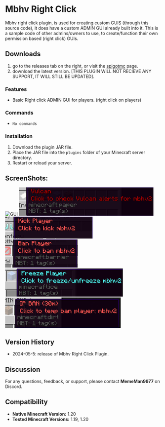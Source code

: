 # Mbhv Right Click

Mbhv right click plugin, is used for creating custom GUIS (through this source code), it does have a custom ADMIN GUI already built into it. This is a sample code of other admins/owners to use, to create/function their own permission based (right click) GUIs. 


## Downloads

1. go to the releases tab on the right, or visit the [spigotmc](https://www.spigotmc.org/resources/mbhv-right-click.116654/) page.
2. download the latest version. [THIS PLUGIN WILL NOT RECIEVE ANY SUPPORT, IT WILL STILL BE UPDATED].

### Features
- Basic Right click ADMIN GUI for players. (right click on players)

### Commands
- `No commands`

### Installation
1. Download the plugin JAR file.
2. Place the JAR file into the `plugins` folder of your Minecraft server directory.
3. Restart or reload your server.

## ScreenShots:

![GUI](https://www.spigotmc.org/attachments/2024-05-05_18-22-36-png.828443/)
![Vulcan](https://raw.githubusercontent.com/TrickyFNFexe/MbhvRightClick/main/github/vulcan.png)
![kick](https://raw.githubusercontent.com/TrickyFNFexe/MbhvRightClick/main/github/kick.png)
![ban](https://raw.githubusercontent.com/TrickyFNFexe/MbhvRightClick/main/github/ban.png)
![freeze](https://raw.githubusercontent.com/TrickyFNFexe/MbhvRightClick/main/github/freeze.png)
![ipban](https://raw.githubusercontent.com/TrickyFNFexe/MbhvRightClick/main/github/tempban.png)

## Version History

- 2024-05-5: release of Mbhv Right Click Plugin.

## Discussion

For any questions, feedback, or support, please contact **MemeMan9977** on Discord.

## Compatibility

- **Native Minecraft Version:** 1.20
- **Tested Minecraft Versions:** 1.19, 1.20

